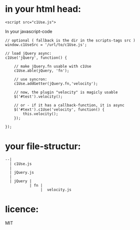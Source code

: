 
in your html head:
=====

    <script src="c1Use.js">

In your javascript-code

    // optional ( fallback is the dir in the scripts-tags src )
    window.c1UseSrc = '/url/to/c1Use.js';

    // load jQuery async:
    c1Use('jQuery', function() {

        // make jQuery.fn usable with c1Use
        c1Use.able(jQuery, 'fn');

        // use syncron: 
        c1Use.addGetter(jQuery.fn,'velocity');
    
        // now, the plugin "velocity" is magicly usable
        $('#test').velocity();
    
        // or - if it has a callback-function, it is async
        $('#text').c1Use('velocity', function() {
        	this.velocity();
        });
    
    });


your file-structur:
=====

    --|
      | c1Use.js
      |
      | jQuery.js
      |
      | jQuery | 
               | fn | 
                    |  velocity.js



licence:
=====
MIT


